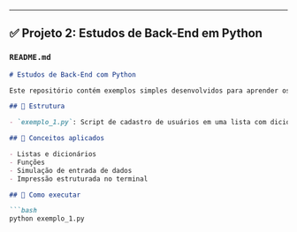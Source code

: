 
---

## ✅ Projeto 2: Estudos de Back-End em Python

### `README.md`

```markdown
# Estudos de Back-End com Python

Este repositório contém exemplos simples desenvolvidos para aprender os fundamentos da lógica de programação e manipulação de dados com Python.

## 📂 Estrutura

- `exemplo_1.py`: Script de cadastro de usuários em uma lista com dicionários.

## 🧠 Conceitos aplicados

- Listas e dicionários
- Funções
- Simulação de entrada de dados
- Impressão estruturada no terminal

## 📌 Como executar

```bash
python exemplo_1.py
